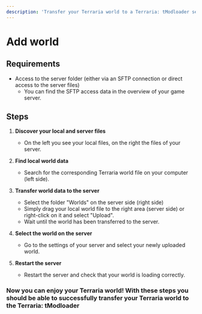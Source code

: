 ```yaml
---
description: 'Transfer your Terraria world to a Terraria: tModloader server'
---
```


# Add world

## Requirements

- Access to the server folder (either via an SFTP connection or direct access to the server files)
    - You can find the SFTP access data in the overview of your game server.

## Steps

1. <b>Discover your local and server files</b>
    - On the left you see your local files, on the right the files of your server.

3. <b>Find local world data</b>
    - Search for the corresponding Terraria world file on your computer (left side).

4. <b>Transfer world data to the server</b>
    - Select the folder "Worlds" on the server side (right side)
    - Simply drag your local world file to the right area (server side) or right-click on it and select "Upload".
    - Wait until the world has been transferred to the server.

5. <b>Select the world on the server</b>
    - Go to the settings of your server and select your newly uploaded world.

6. <b>Restart the server</b>
    - Restart the server and check that your world is loading correctly.

### Now you can enjoy your Terraria world! With these steps you should be able to successfully transfer your Terraria world to the Terraria: tModloader
